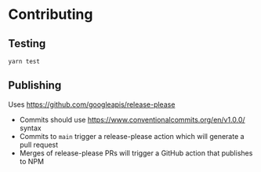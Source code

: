 # Contributing

## Testing

```
yarn test
```

## Publishing

Uses https://github.com/googleapis/release-please

- Commits should use https://www.conventionalcommits.org/en/v1.0.0/ syntax
- Commits to `main` trigger a release-please action which will generate a pull request 
- Merges of release-please PRs will trigger a GitHub action that publishes to NPM
